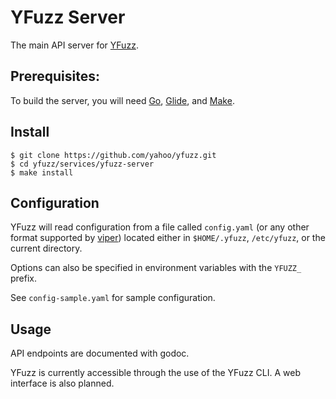 # YFuzz Server

The main API server for [YFuzz](../..README.md).

## Prerequisites: 
To build the server, you will need [Go](https://golang.org/), [Glide](https://glide.sh/), and [Make](https://www.gnu.org/software/make/).

## Install

```
$ git clone https://github.com/yahoo/yfuzz.git
$ cd yfuzz/services/yfuzz-server
$ make install
```

## Configuration
YFuzz will read configuration from a file called `config.yaml` (or any other format supported by [viper](https://github.com/spf13/viper)) located either in `$HOME/.yfuzz`, `/etc/yfuzz`, or the current directory.

Options can also be specified in environment variables with the `YFUZZ_` prefix.

See `config-sample.yaml` for sample configuration.

## Usage
API endpoints are documented with godoc. 

YFuzz is currently accessible through the use of the YFuzz CLI. A web interface is also planned.
